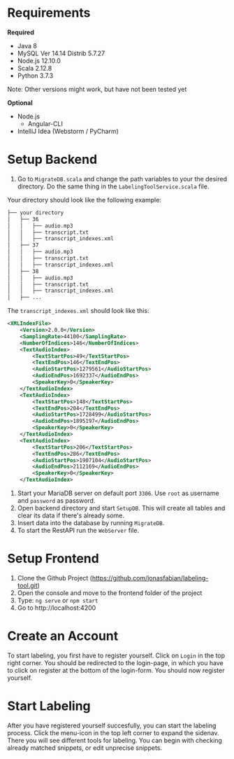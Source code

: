 # Requirements
**Required**
* Java 8
* MySQL Ver 14.14 Distrib 5.7.27
* Node.js 12.10.0
* Scala 2.12.8
* Python 3.7.3

Note: Other versions might work, but have not been tested yet

**Optional**
* Node.js
  * Angular-CLI
* IntelliJ Idea (Webstorm / PyCharm)

# Setup Backend
1. Go to `MigrateDB.scala` and change the path variables to your the desired directory. Do the same thing in the `LabelingToolService.scala` file.

Your directory should look like the following example:
```bash
├── your directory
│   ├── 36
│   │   ├── audio.mp3
│   │   ├── transcript.txt
│   │   ├── transcript_indexes.xml
│   ├── 37
│   │   ├── audio.mp3
│   │   ├── transcript.txt
│   │   ├── transcript_indexes.xml
│   ├── 38
│   │   ├── audio.mp3
│   │   ├── transcript.txt
│   │   ├── transcript_indexes.xml
│   ├── ...
```

The `transcript_indexes.xml` should look like this:

```xml
<XMLIndexFile>
    <Version>2.0.0</Version>
    <SamplingRate>44100</SamplingRate>
    <NumberOfIndices>146</NumberOfIndices>
    <TextAudioIndex>
        <TextStartPos>49</TextStartPos>
        <TextEndPos>146</TextEndPos>
        <AudioStartPos>1279561</AudioStartPos>
        <AudioEndPos>1692337</AudioEndPos>
        <SpeakerKey>0</SpeakerKey>
    </TextAudioIndex>
    <TextAudioIndex>
        <TextStartPos>148</TextStartPos>
        <TextEndPos>204</TextEndPos>
        <AudioStartPos>1728499</AudioStartPos>
        <AudioEndPos>1895197</AudioEndPos>
        <SpeakerKey>0</SpeakerKey>
    </TextAudioIndex>
    <TextAudioIndex>
        <TextStartPos>206</TextStartPos>
        <TextEndPos>286</TextEndPos>
        <AudioStartPos>1907104</AudioStartPos>
        <AudioEndPos>2112169</AudioEndPos>
        <SpeakerKey>0</SpeakerKey>
    </TextAudioIndex>
```

1. Start your MariaDB server on default port `3306`. Use `root` as username and `password` as password. 
1. Open backend directory and start `SetupDB`. This will create all tables and clear its data if there's already some.
1. Insert data into the database by running `MigrateDB`.
1. To start the RestAPI run the `WebServer` file.


# Setup Frontend

1. Clone the Github Project (https://github.com/jonasfabian/labeling-tool.git)
1. Open the console and move to the frontend folder of the project
1. Type: `ng serve` or `npm start`
1. Go to http://localhost:4200

# Create an Account
To start labeling, you first have to register yourself. Click on `Login` in the top right corner. You should be redirected to the login-page, in which you have to click on register at the bottom of the login-form. You should now register yourself.

# Start Labeling
After you have registered yourself succesfully, you can start the labeling process. Click the menu-icon in the top left corner to expand the sidenav. There you will see different tools for labeling. You can begin with checking already matched snippets, or edit unprecise snippets.

